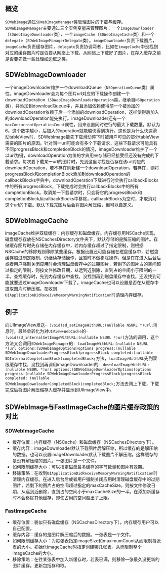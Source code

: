 ## 概览
`SDWebImage`通过`SDWebImageManager`类管理图片的下载与缓存。`SDWebImageManager`主要通过三个实例变量来管理图片：一个`imageDownloader`（`SDWebImageDownloader`类），一个`imageCache`（`SDWebImageCache`类）和一个`delegate`（`SDWebImageManagerDelegate`类）。`imageDownloader`负责下载图片，`imageCache`负责缓存图片，`delegate`负责协调两者，比如在`imageCache`中没找到对应的缓存图片时是否要从网络上下载，从网络上下载好了图片，在存入缓存之前是否要先做一些处理如边框之类。

## SDWebImageDownloader
一个imageDownloader维护一个downloadQueue（`NSOperationQueue`类）属性。imageDownloader会为每个图片url对应的下载操作创建一个downloadOperation（`SDWebImageDownloaderOperation`类，继承自`NSOperation`类)，并添加到downloadQueue中，并且添加依赖使得前一个被添加的downloadOperation依赖于后一个添加的downloadOperation，这样使得后加入的downloadOperation能先执行。imageDownloader还有一个`maxConcurrentOperationCount`属性，用来设置同时进行的最大下载数量，默认为6。这个数字越小，后加入的operation就能越快得到执行。这也是为什么快速滑动tableView时，SDWebImage能先下载滑动停下时被用户可见的部分tableView需要的图片的原因。针对同一url可能会有多个下载请求，这些下载请求可能具有不同progressBlock和completionBlock的情况，imageDownloader维护了一个以url为键，downloadOperation为值的字典用来存储已经接受但还没有完成的下载请求。每次要下载某一url的图片时，先到这里寻找是否存在该url对应的downloadOperation，若不存在则新建一个downloadOperation，若存在，则将progressBlock和completionBlock添加到downloadOperation的callbackBlocks字典中，downloadOperation下载进行时会执行callbackBlocks中的所有progressBlock，下载完成时会执行callbackBlocks中的所有completionBlock。取消某一下载请求时，只会将它的progressBlock和completionBlock从callbackBlocks中移除，callbackBlocks为空时，才取消对这个url的下载。默认下载完图片后会将图片解压缩，但可以自定义。

## SDWebImageCache
imageCache维护双级缓存：内存缓存和磁盘缓存。内存缓存用NSCache实现，磁盘缓存存放在NSCachesDirectory文件夹下，默认存储的是解压缩的图片。存储缓存图片时先存储在内存缓存中，若内存缓存超过了指定限制，则根据NSCache的移除规则移除某些缓存。根据设置还可能存储在磁盘缓存中，若磁盘缓存超过制定限制，仍继续存储操作，且暂时不做移除操作，但是在在进入后台后或者用户强制关闭应用时会清理磁盘缓存中的过期图片，若剩下的图片占的空间超过指定的限制，则按文件修改日期，从远到近删除，直到占的空间小于限制的一半。查找缓存时，先到内存缓存中查找，没找到再到磁盘缓存中查找，还没找到可能就要通过imageDownloader下载了。imageCache也可以设置是否在从缓存中提取图片时解压缩。在收到`UIApplicationDidReceiveMemoryWarningNotification`时清理内存缓存。

## 例子
向UIImageView发送`- (void)sd_setImageWithURL:(nullable NSURL *)url;`消息时，最终会转化为对`UIView+WebCache`的`- (void)sd_internalSetImageWithURL:(nullable NSURL *)url`方法的调用，这个方法又会调用`SDWebImageManager`的`- loadImageWithURL:(nullable NSURL *)url
         options:(SDWebImageOptions)options
        progress:(nullable SDWebImageDownloaderProgressBlock)progressBlock
       completed:(nullable SDInternalCompletionBlock)completedBlock;`方法，`loadImageWithURL`先到双级缓存中找，没找到再调用imageDownloader的`- downloadImageWithURL:(nullable NSURL *)url
             options:(SDWebImageDownloaderOptions)options
            progress:(nullable SDWebImageDownloaderProgressBlock)progressBlock
           completed:
               (nullable SDWebImageDownloaderCompletedBlock)completedBlock;`方法去网上下载，下载完成后将图片解压缩存入缓存并显示到UIImageView中。
               
## SDWebImage与FastImageCache的图片缓存政策的对比

### SDWebImageCache

* 缓存位置：内存缓存（NSCache）和磁盘缓存（NSCachesDirectory下）。
* 缓存内容：imageDownloader默认下载图片后解压缩，所以缓存的是解压缩的数据。也可以设置imageDownloader默认下载图片不解压缩，这样缓存的是没有解压缩的图片。一张图片是一个文件。
* 如何限制缓存大小：可以指定磁盘最多缓存的字节数量和图片有效期。
* 移除策略：在收到`UIApplicationDidReceiveMemoryWarningNotification`时清理内存缓存。在进入后台后或者用户强制关闭应用时清理磁盘缓存中的过期图片，若剩下的图片占的空间超过指定的maxCacheSize，则按文件修改日期，从远到近删除，直到占的空间小于maxCacheSize的一半。在添加新缓存时不会移除其他缓存，即使占用的空间超出了上限。

### FastImageCache

* 缓存位置：貌似只有磁盘缓存（NSCachesDirectory下）。内存缓存用户可以自己配置。
* 缓存内容：缓存的是图片解压缩后的数据。一张表是一个文件。
* 如何限制缓存大小：为每张表指定imageSize和maximumCount从而限制每张表的大小。初始化imageCache时指定创建哪几张表。从而限制整个imageCache的大小。
* 移除策略：在往某张表中加入新缓存时，若表已满，则移除一张最久没更新的图片缓存。更新包括存和取。